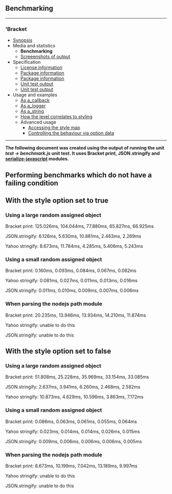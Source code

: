 ## Benchmarking

---
### 'Bracket
* [Synopsis](https://github.com/restarian/bracket_print/blob/master/docs/synopsis.md)
* Media and statistics
  * **Benchmarking**
  * [Screeenshots of output](https://github.com/restarian/bracket_print/blob/master/docs/media_and_statistics/screeenshots_of_output.md)
* Specification
  * [License information](https://github.com/restarian/bracket_print/blob/master/docs/specification/license_information.md)
  * [Package information](https://github.com/restarian/bracket_print/blob/master/docs/specification/package_information.md)
  * [Package information](https://github.com/restarian/bracket_print/blob/master/docs/specification/package_information.md)
  * [Unit test output](https://github.com/restarian/bracket_print/blob/master/docs/specification/unit_test_output.md)
  * [Unit test output](https://github.com/restarian/bracket_print/blob/master/docs/specification/unit_test_output.md)
* Usage and examples
  * [As a_callback](https://github.com/restarian/bracket_print/blob/master/docs/usage_and_examples/as_a_callback.md)
  * [As a_logger](https://github.com/restarian/bracket_print/blob/master/docs/usage_and_examples/as_a_logger.md)
  * [As a_string](https://github.com/restarian/bracket_print/blob/master/docs/usage_and_examples/as_a_string.md)
  * [How the level correlates to styling](https://github.com/restarian/bracket_print/blob/master/docs/usage_and_examples/how_the_level_correlates_to_styling.md)
  * Advanced usage
    * [Accessing the style map](https://github.com/restarian/bracket_print/blob/master/docs/usage_and_examples/advanced_usage/accessing_the_style_map.md)
    * [Controlling the behaviour via option data](https://github.com/restarian/bracket_print/blob/master/docs/usage_and_examples/advanced_usage/controlling_the_behaviour_via_option_data.md)

---

**The following document was created using the output of running the unit *test -> benchmark.js* unit test. It uses Bracket print, JSON.stringify and [serialize-javascript](https://www.npmjs.com/package/serialize-javascript) modules.**

## Performing benchmarks which do not have a failing condition

## With the style option set to true
### Using a large random assigned object

Bracket print: 125.026ms, 104.044ms, 77.880ms, 65.827ms, 66.925ms

JSON.stringify: 6.126ms, 5.630ms, 10.881ms, 2.463ms, 2.269ms

Yahoo stringify: 8.673ms, 11.784ms, 4.285ms, 5.406ms, 5.243ms

### Using a small random assigned object

Bracket print: 0.160ms, 0.093ms, 0.084ms, 0.067ms, 0.082ms

Yahoo stringify: 0.081ms, 0.027ms, 0.011ms, 0.013ms, 0.016ms

JSON.stringify: 0.011ms, 0.010ms, 0.009ms, 0.007ms, 0.006ms

### When parsing the nodejs path module

Bracket print: 20.235ms, 13.946ms, 13.934ms, 14.210ms, 11.874ms

Yahoo stringify: unable to do this

JSON.stringify: unable to do this

## With the style option set to false
### Using a large random assigned object

Bracket print: 51.808ms, 25.228ms, 35.969ms, 33.154ms, 33.085ms

JSON.stringify: 2.637ms, 3.941ms, 6.260ms, 2.468ms, 2.582ms

Yahoo stringify: 10.873ms, 4.629ms, 10.596ms, 3.863ms, 7.172ms

### Using a small random assigned object

Bracket print: 0.086ms, 0.063ms, 0.061ms, 0.055ms, 0.064ms

Yahoo stringify: 0.023ms, 0.014ms, 0.014ms, 0.026ms, 0.015ms

JSON.stringify: 0.009ms, 0.006ms, 0.006ms, 0.006ms, 0.005ms

### When parsing the nodejs path module

Bracket print: 8.673ms, 10.199ms, 7.042ms, 13.189ms, 9.997ms

Yahoo stringify: unable to do this

JSON.stringify: unable to do this

